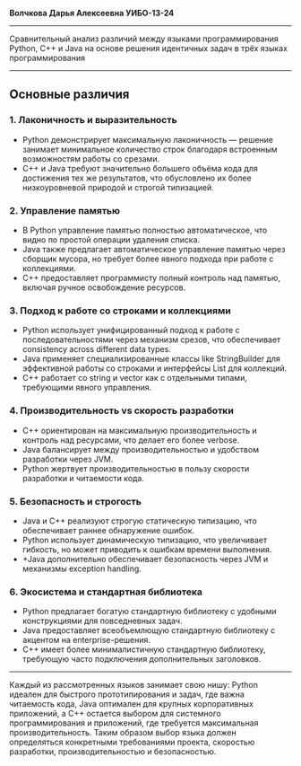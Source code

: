 __**Волчкова Дарья Алексеевна  УИБО-13-24**__
__________________________________________________________
Сравнительный анализ различий между языками программирования Python, C++ и Java на основе решения идентичных задач в трёх языках программирования
__________________________________________________________
##                                                           **Основные различия** 

### 1. Лаконичность и выразительность
* Python демонстрирует максимальную лаконичность — решение занимает минимальное количество строк благодаря встроенным возможностям работы со срезами. 
* C++ и Java требуют значительно большего объёма кода для достижения тех же результатов, что обусловлено их более низкоуровневой природой и строгой типизацией.

### 2. Управление памятью
* В Python управление памятью полностью автоматическое, что видно по простой операции удаления списка.
* Java также предлагает автоматическое управление памятью через сборщик мусора, но требует более явного подхода при работе с коллекциями.
* C++ предоставляет программисту полный контроль над памятью, включая ручное освобождение ресурсов.

### 3. Подход к работе со строками и коллекциями
* Python использует унифицированный подход к работе с последовательностями через механизм срезов, что обеспечивает consistency across different data types.
* Java применяет специализированные классы like StringBuilder для эффективной работы со строками и интерфейсы List для коллекций.
* C++ работает со string и vector как с отдельными типами, требующими явного управления.

### 4. Производительность vs скорость разработки
* C++ ориентирован на максимальную производительность и контроль над ресурсами, что делает его более verbose.
* Java балансирует между производительностью и удобством разработки через JVM.
* Python жертвует производительностью в пользу скорости разработки и читаемости кода.

### 5. Безопасность и строгость
* Java и C++ реализуют строгую статическую типизацию, что обеспечивает раннее обнаружение ошибок.
* Python использует динамическую типизацию, что увеличивает гибкость, но может приводить к ошибкам времени выполнения.
* +Java дополнительно обеспечивает безопасность через JVM и механизмы exception handling.

### 6. Экосистема и стандартная библиотека
* Python предлагает богатую стандартную библиотеку с удобными конструкциями для повседневных задач.
* Java предоставляет всеобъемлющую стандартную библиотеку с акцентом на enterprise-решения.
* C++ имеет более минималистичную стандартную библиотеку, требующую часто подключения дополнительных заголовков.

__________________________________________________________
Каждый из рассмотренных языков занимает свою нишу: Python идеален для быстрого прототипирования и задач, где важна читаемость кода, Java оптимален для крупных корпоративных приложений, а C++ остается выбором для системного программирования и приложений, где требуется максимальная производительность. Таким образом выбор языка должен определяться конкретными требованиями проекта, скоростью разработки, производительностью и безопасностью.
